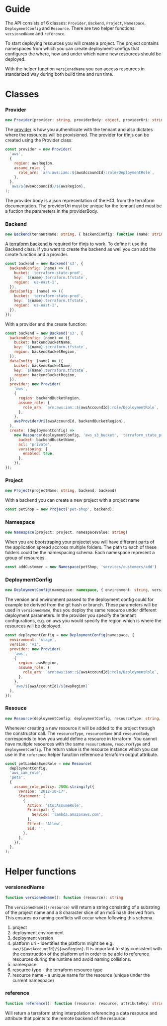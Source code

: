 Guide
=====

The API consists of 6 classes: `Provider`, `Backend`, `Project`, `Namespace`, `DeploymentConfig` and `Resource`. There are two helper functions: `versionedName` and `reference`.

To start deploying resources you will create a project. The project contains namespaces from which you can create deployment-configs that configures the where, how and under which name new resources should be deployed.

With the helper function `versionedName` you can access resources in standarized way during both build time and run time.


# Classes
### Provider
```typescript
new Provider(provider: string, providerBody: object, providerUri: string)
```
The [provider](https://www.terraform.io/docs/providers/aws/index.html) is how you autheniticate with the tennant and also dictates where the resources will be provisioned. The provider for tfinjs can be created using the Provider class:


```javascript
const provider = new Provider(
  'aws',
  {
    region: awsRegion,
    assume_role: {
      role_arn: `arn:aws:iam::${awsAccoundId}:role/DeploymentRole`,
    },
  },
  `aws/${awsAccoundId}/${awsRegion},
);
```

The provider body is a json representation of the HCL from the terraform documentation.
The providerUri must be unique for the tennant and must be a fuction the parameters in the providerBody.

### Backend
```typescript
new Backend(tennantName: string, { backendConfig: function (name: string): object, dataConfig: function (name: string): object, provider: ?provider, create: ?function(resourceCreationFunction: function(type: string, name: string, body: object): backendResource ): backendResource })
```
A [terraform backend](https://www.terraform.io/docs/backends/types/s3.html) is required for tfinjs to work. To define it use the Backend class. If you want to create the backend as well you can add the create function and a provider.

```javascript
const backend = new Backend('s3', {
  backendConfig: (name) => ({
    bucket: 'terraform-state-prod',
    key: `${name}.terraform.tfstate`,
    region: 'us-east-1',
  }),
  dataConfig: (name) => ({
    bucket: 'terraform-state-prod',
    key: `${name}.terraform.tfstate`,
    region: 'us-east-1',
  }),
});
```
With a provider and the create function:

```javascript
const backend = new Backend('s3', {
  backendConfig: (name) => ({
    bucket: backendBucketName,
    key: `${name}.terraform.tfstate`,
    region: backendBucketRegion,
  }),
  dataConfig: (name) => ({
    bucket: backendBucketName,
    key: `${name}.terraform.tfstate`,
    region: backendBucketRegion,
  }),
  provider: new Provider(
    'aws',
    {
      region: backendBucketRegion,
      assume_role: {
        role_arn: `arn:aws:iam::${awsAccoundId}:role/DeploymentRole`,
      },
    },
    awsProviderUri(awsAccoundId, backendBucketRegion),
  ),
  create: (deploymentConfig) =>
    new Resource(deploymentConfig, 'aws_s3_bucket', 'terraform_state_prod', {
      bucket: backendBucketName,
      acl: 'private',
      versioning: {
        enabled: true,
      },
    }),
});
```

### Project
```typescript
new Project(projectName: string, backend: backend)
```
With a backend you can create a new project with a project name

```javascript
const petShop = new Project('pet-shop', backend);
```

### Namespace
```typescript
new Namespace(project: project, namespaceValue: string)
```
When you are bootstraping your projectet you will have different parts of the application spread accross multiple folders. The path to each of these folders could be the namespacing schema. Each namespace represent a group of resources.

```javascript
const addCustomer = new Namespace(petShop, 'services/customers/add')
```


### DeploymentConfig
```typescript
new DeploymentConfig(namespace: namespace, { environment: string, version: string, provider: provider })
```
The version and environment passed to the deployment config could for example be derived from the git hash or branch. These parameters will be used in `versionedName`, thus you deploy the same resource under different deployment parameters. In the provider you specify the tennant configurations, e.g. on aws you would specify the region which is where the resources will be deployed.

```javascript
const deploymentConfig = new DeploymentConfig(namespace, {
  environment: 'stage',
  version: 'v1',
  provider: new Provider(
    'aws',
    {
      region: awsRegion,
      assume_role: {
        role_arn: `arn:aws:iam::${awsAccoundId}:role/DeploymentRole`,
      },
    },
    `aws/${awsAccountId}/${awsRegion}`
  ),
});
```

### Resouce
```typescript
new Resource(deploymentConfig: deploymentConfig, resourceType: string, resourceName: string, resourceBody: object)
```

Whenever creating a new resource it will be added to the project through the constructor call. The `resourceType`, `resourceName` and `resourceBody` corresponds to how you would define a resource in terraform. You cannot have multiple resources with the same `resourceName`, `resourceType` and `deploymentConfig`. The return value is the resource instance which you can use in the `reference` helper function reference a terraform output attribute.

```javascript
const petLambdaExecRole = new Resource(
  deploymentConfig,
  'aws_iam_role',
  'pets',
  {
    assume_role_policy: JSON.stringify({
      Version: '2012-10-17',
      Statement: [
        {
          Action: 'sts:AssumeRole',
          Principal: {
            Service: 'lambda.amazonaws.com',
          },
          Effect: 'Allow',
          Sid: '',
        },
      ],
    }),
  },
);
```


# Helper functions

### versionedName
```typescript
function versionedName(): function (resource): string
```
The `versionedName()(resource)` will return a string consisting of a substring of the project name and a 8 character slice of an md5 hash derived from. This ensures no naming conflicts will occur when following this schema.

1. project
2. deployment environment
3. deployment version
4. platform uri - identifies the platform might be e.g. `aws/${awsAccountId}/${awsRegion}`. It is important to stay consistent with the construction of the platform uri in order to be able to reference resources during the runtime and avoid naming collisions.
5. namespace
6. resource type - the terraform resource type
7. resource name - a unique name for the resource (unique under the current namespace)


### reference
```typescript
function reference(): function (resource: resource, attributeKey: string)
```
Will return a terraform string interpolation referencing a data resource and attribute that points to the remote backend of the resource.





